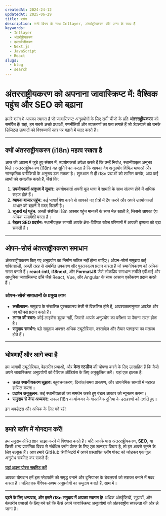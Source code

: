 ```yaml
---
createdAt: 2024-24-12
updatedAt: 2025-06-29
title: ब्लॉग
description: सभी विषय के साथ Intlayer, अंतर्राष्ट्रीयकरण और अन्य के साथ हैं
keywords:
  - Intlayer
  - अंतर्राष्ट्रीयकरण
  - दस्तावेज़ीकरण
  - Next.js
  - JavaScript
  - React
slugs:
  - blog
  - search
---
```


# अंतरराष्ट्रीयकरण को अपनाना जावास्क्रिप्ट में: वैश्विक पहुंच और SEO को बढ़ाना

हमारे ब्लॉग में आपका स्वागत है जो जावास्क्रिप्ट अनुप्रयोगों के लिए सभी चीजों के प्रति **अंतरराष्ट्रीयकरण** को समर्पित है! यहां, हम सबसे अच्छे प्रथाओं, रणनीतियों और उपकरणों का पता लगाते हैं जो डेवलपर्स को उनके डिजिटल उत्पादों को विश्वव्यापी स्तर पर बढ़ाने में मदद करते हैं।

---

## क्यों अंतरराष्ट्रीयकरण (i18n) महत्व रखता है

आज की आपस में जुड़े हुए संसार में, उपयोगकर्ता अपेक्षा करते हैं कि उन्हें निर्बाध, स्थानीयकृत अनुभव मिले। अंतरराष्ट्रीयकरण (i18n) यह सुनिश्चित करता है कि आपका वेब अनुप्रयोग विभिन्न भाषाओं और सांस्कृतिक बारीकियों के अनुरूप ढल सकता है। शुरुआत से ही i18n प्रथाओं को शामिल करके, आप कई लाभों को अनलॉक करते हैं, जैसे कि:

1. **उपयोगकर्ता अनुभव में सुधार:** उपयोगकर्ता अपनी मूल भाषा में सामग्री के साथ संलग्न होने में अधिक सहज होते हैं।
2. **व्यापक बाजार पहुंच:** कई भाषाएँ पेश करने से आपको नए क्षेत्रों में टैप करने और अपने उपयोगकर्ता आधार को बढ़ाने में मदद मिलती है।
3. **सुधारी गई पहुंच:** अच्छी संरचित i18n अक्सर पहुंच मानकों के साथ मेल खाती है, जिससे आपका ऐप अधिक समावेशी बनता है।
4. **बेहतर SEO प्रदर्शन:** स्थानीयकृत सामग्री आपके क्षेत्र-विशिष्ट खोज परिणामों में आपकी दृश्यता को बढ़ा सकती है।

---

## ओपन-सोर्स अंतरराष्ट्रीयकरण समाधान

अंतरराष्ट्रीयकरण किए गए अनुप्रयोग का निर्माण जटिल नहीं होना चाहिए। ओपन-सोर्स समुदाय कई शक्तिशाली, अच्छी तरह से समर्थित उपकरण और पुस्तकालय प्रदान करता है जो स्थानीयकरण को अधिक सरल बनाते हैं। **react-intl**, **i18next**, और **FormatJS** जैसे लोकप्रिय समाधान लचीले एपीआई और आधुनिक जावास्क्रिप्ट ढाँचे जैसे React, Vue, और Angular के साथ आसान एकीकरण प्रदान करते हैं।

### ओपन-सोर्स समाधानों के प्रमुख लाभ

- **लचीलापन:** समुदाय के संचालित पुस्तकालय तेजी से विकसित होते हैं, आवश्यकतानुसार अपडेट और नए फीचर्स प्रदान करते हैं।
- **लागत की बचत:** कोई लाइसेंस शुल्क नहीं, जिससे आपके अनुप्रयोग का परीक्षण या पैमाना सरल होता है।
- **समुदाय समर्थन:** बड़े समुदाय अक्सर अधिक ट्यूटोरियल, दस्तावेज़ और तैयार प्लगइन्स का मतलब होते हैं।

---

## घोषणाएँ और आगे क्या है

हम आगामी ट्यूटोरियल, बेहतरीन प्रथाओं, और **केस स्टडीज** की घोषणा करने के लिए उत्साहित हैं कि कैसे अपने जावास्क्रिप्ट अनुप्रयोगों को वैश्विक ऑडियंस के लिए अनुकूलित करें। यहां एक झलक है:

- **उन्नत स्थानीयकरण सुझाव:** बहुवचनकरण, दिनांक/समय प्रारूपण, और डायनेमिक सामग्री में महारत हासिल करना।
- **प्रदर्शन अनुकूलन:** कई स्थानीयताओं का समर्थन करते हुए बंडल आकार को न्यूनतम करना।
- **समुदाय से केस अध्ययन:** सफल i18n कार्यान्वयन के वास्तविक दुनिया के उदाहरणों को दर्शाते हुए।

इन अपडेट्स और अधिक के लिए बने रहें!

---

## हमारे ब्लॉग में योगदान करें!

हम समुदाय-प्रेरित ज्ञान साझा करने में विश्वास करते हैं। यदि आपके पास अंतरराष्ट्रीयकरण, **SEO**, या किसी अन्य प्रासंगिक विषय से संबंधित ब्लॉग पोस्ट के लिए एक शानदार विचार है, तो हम आपसे सुनने के लिए उत्सुक हैं। आप हमारे GitHub रिपॉजिटरी में अपने प्रस्तावित ब्लॉग पोस्ट को जोड़कर एक पुल अनुरोध सबमिट कर सकते हैं:

[**यहां अपना पोस्ट सबमिट करें**](https://github.com/aymericzip/intlayer/blob/main/docs/blog)

आपका योगदान हमें इस प्लेटफॉर्म को समृद्ध बनाने और दुनियाभर के डेवलपर्स को सशक्त बनाने में मदद करता है। चलिए एक वैश्विक-प्रथम अनुप्रयोगों का समुदाय बनाते हैं, साथ में।

---

**पढ़ने के लिए धन्यवाद, और हमारे i18n समुदाय में आपका स्वागत है!** अधिक अंतर्दृष्टियों, सुझावों, और बेहतरीन प्रथाओं के लिए बने रहें कि कैसे अपने जावास्क्रिप्ट अनुप्रयोगों को अंतरराष्ट्रीय सफलता की ओर ले जाना है।
